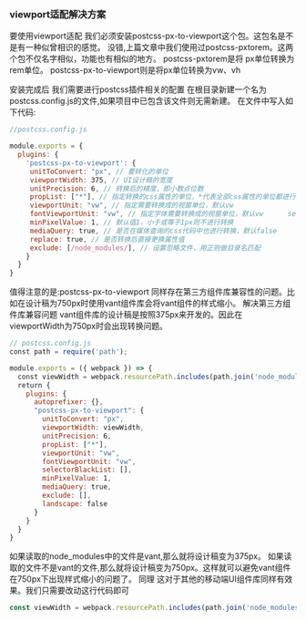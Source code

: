 ### viewport适配解决方案

要使用viewport适配 我们必须安装postcss-px-to-viewport这个包。这包名是不是有一种似曾相识的感觉。
没错,上篇文章中我们使用过postcss-pxtorem。这两个包不仅名字相似，功能也有相似的地方。
postcss-pxtorem是将 px单位转换为rem单位。  postcss-px-to-viewport则是将px单位转换为vw、vh

安装完成后 我们需要进行postcss插件相关的配置 在根目录新建一个名为postcss.config.js的文件,如果项目中已包含该文件则无需新建。 在文件中写入如下代码:
```js
//postcss.config.js

module.exports = {
  plugins: {
    'postcss-px-to-viewport': {
     unitToConvert: "px", // 要转化的单位       
     viewportWidth: 375, // UI设计稿的宽度       
     unitPrecision: 6, // 转换后的精度，即小数点位数       
     propList: ["*"], // 指定转换的css属性的单位，*代表全部css属性的单位都进行转换     
     viewportUnit: "vw", // 指定需要转换成的视窗单位，默认vw       
     fontViewportUnit: "vw", // 指定字体需要转换成的视窗单位，默认vw      selectorBlackList: ["wrap"], // 指定不转换为视窗单位的类名，       
     minPixelValue: 1, // 默认值1，小于或等于1px则不进行转换       
     mediaQuery: true, // 是否在媒体查询的css代码中也进行转换，默认false      
     replace: true, // 是否转换后直接更换属性值       
     exclude: [/node_modules/], // 设置忽略文件，用正则做目录名匹配       
    }
  }
}
```

值得注意的是:postcss-px-to-viewport 同样存在第三方组件库兼容性的问题。比如在设计稿为750px时使用vant组件库会将vant组件的样式缩小。
解决第三方组件库兼容问题
vant组件库的设计稿是按照375px来开发的。因此在viewportWidth为750px时会出现转换问题。

```js
// postcss.config.js
const path = require('path');

module.exports = ({ webpack }) => {
  const viewWidth = webpack.resourcePath.includes(path.join('node_modules', 'vant')) ? 375 : 750;
  return {
    plugins: {
      autoprefixer: {},
      "postcss-px-to-viewport": {
        unitToConvert: "px",
        viewportWidth: viewWidth,
        unitPrecision: 6,
        propList: ["*"],
        viewportUnit: "vw",
        fontViewportUnit: "vw",
        selectorBlackList: [],
        minPixelValue: 1,
        mediaQuery: true,
        exclude: [],
        landscape: false
      }
    }
  }
}
```
如果读取的node_modules中的文件是vant,那么就将设计稿变为375px。
如果读取的文件不是vant的文件,那么就将设计稿变为750px。这样就可以避免vant组件在750px下出现样式缩小的问题了。
同理 这对于其他的移动端UI组件库同样有效果。我们只需要改动这行代码即可
```js
const viewWidth = webpack.resourcePath.includes(path.join('node_modules', 'vant')) ? 375 : 750; 
```
